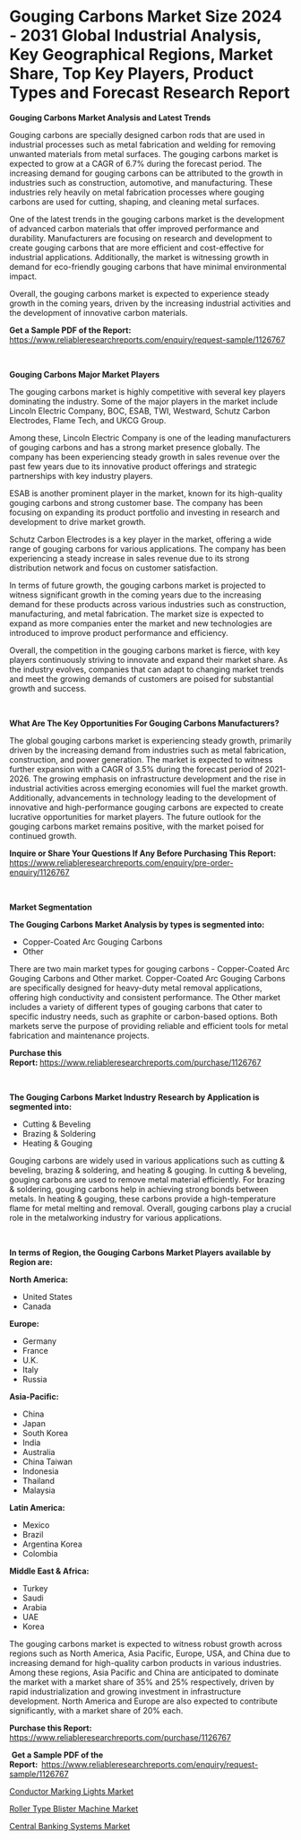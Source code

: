 <p><h1>Gouging Carbons Market Size 2024 - 2031 Global Industrial Analysis, Key Geographical Regions, Market Share, Top Key Players, Product Types and Forecast Research Report</h1></p><p><strong>Gouging Carbons Market Analysis and Latest Trends</strong></p>
<p><p>Gouging carbons are specially designed carbon rods that are used in industrial processes such as metal fabrication and welding for removing unwanted materials from metal surfaces. The gouging carbons market is expected to grow at a CAGR of 6.7% during the forecast period. The increasing demand for gouging carbons can be attributed to the growth in industries such as construction, automotive, and manufacturing. These industries rely heavily on metal fabrication processes where gouging carbons are used for cutting, shaping, and cleaning metal surfaces.</p><p>One of the latest trends in the gouging carbons market is the development of advanced carbon materials that offer improved performance and durability. Manufacturers are focusing on research and development to create gouging carbons that are more efficient and cost-effective for industrial applications. Additionally, the market is witnessing growth in demand for eco-friendly gouging carbons that have minimal environmental impact.</p><p>Overall, the gouging carbons market is expected to experience steady growth in the coming years, driven by the increasing industrial activities and the development of innovative carbon materials.</p></p>
<p><strong>Get a Sample PDF of the Report:&nbsp;</strong> <a href="https://www.reliableresearchreports.com/enquiry/request-sample/1126767">https://www.reliableresearchreports.com/enquiry/request-sample/1126767</a></p>
<p>&nbsp;</p>
<p><strong>Gouging Carbons Major Market Players</strong></p>
<p><p>The gouging carbons market is highly competitive with several key players dominating the industry. Some of the major players in the market include Lincoln Electric Company, BOC, ESAB, TWI, Westward, Schutz Carbon Electrodes, Flame Tech, and UKCG Group.</p><p>Among these, Lincoln Electric Company is one of the leading manufacturers of gouging carbons and has a strong market presence globally. The company has been experiencing steady growth in sales revenue over the past few years due to its innovative product offerings and strategic partnerships with key industry players.</p><p>ESAB is another prominent player in the market, known for its high-quality gouging carbons and strong customer base. The company has been focusing on expanding its product portfolio and investing in research and development to drive market growth.</p><p>Schutz Carbon Electrodes is a key player in the market, offering a wide range of gouging carbons for various applications. The company has been experiencing a steady increase in sales revenue due to its strong distribution network and focus on customer satisfaction.</p><p>In terms of future growth, the gouging carbons market is projected to witness significant growth in the coming years due to the increasing demand for these products across various industries such as construction, manufacturing, and metal fabrication. The market size is expected to expand as more companies enter the market and new technologies are introduced to improve product performance and efficiency.</p><p>Overall, the competition in the gouging carbons market is fierce, with key players continuously striving to innovate and expand their market share. As the industry evolves, companies that can adapt to changing market trends and meet the growing demands of customers are poised for substantial growth and success.</p></p>
<p>&nbsp;</p>
<p><strong>What Are The Key Opportunities For Gouging Carbons Manufacturers?</strong></p>
<p><p>The global gouging carbons market is experiencing steady growth, primarily driven by the increasing demand from industries such as metal fabrication, construction, and power generation. The market is expected to witness further expansion with a CAGR of 3.5% during the forecast period of 2021-2026. The growing emphasis on infrastructure development and the rise in industrial activities across emerging economies will fuel the market growth. Additionally, advancements in technology leading to the development of innovative and high-performance gouging carbons are expected to create lucrative opportunities for market players. The future outlook for the gouging carbons market remains positive, with the market poised for continued growth.</p></p>
<p><strong>Inquire or Share Your Questions If Any Before Purchasing This Report:</strong> <a href="https://www.reliableresearchreports.com/enquiry/pre-order-enquiry/1126767">https://www.reliableresearchreports.com/enquiry/pre-order-enquiry/1126767</a></p>
<p>&nbsp;</p>
<p><strong>Market Segmentation</strong></p>
<p><strong>The Gouging Carbons Market Analysis by types is segmented into:</strong></p>
<p><ul><li>Copper-Coated Arc Gouging Carbons</li><li>Other</li></ul></p>
<p><p>There are two main market types for gouging carbons - Copper-Coated Arc Gouging Carbons and Other market. Copper-Coated Arc Gouging Carbons are specifically designed for heavy-duty metal removal applications, offering high conductivity and consistent performance. The Other market includes a variety of different types of gouging carbons that cater to specific industry needs, such as graphite or carbon-based options. Both markets serve the purpose of providing reliable and efficient tools for metal fabrication and maintenance projects.</p></p>
<p><strong>Purchase this Report:&nbsp;</strong><a href="https://www.reliableresearchreports.com/purchase/1126767">https://www.reliableresearchreports.com/purchase/1126767</a></p>
<p>&nbsp;</p>
<p><strong>The Gouging Carbons Market Industry Research by Application is segmented into:</strong></p>
<p><ul><li>Cutting & Beveling</li><li>Brazing & Soldering</li><li>Heating & Gouging</li></ul></p>
<p><p>Gouging carbons are widely used in various applications such as cutting & beveling, brazing & soldering, and heating & gouging. In cutting & beveling, gouging carbons are used to remove metal material efficiently. For brazing & soldering, gouging carbons help in achieving strong bonds between metals. In heating & gouging, these carbons provide a high-temperature flame for metal melting and removal. Overall, gouging carbons play a crucial role in the metalworking industry for various applications.</p></p>
<p>&nbsp;</p>
<p><strong>In terms of Region, the Gouging Carbons Market Players available by Region are:</strong></p>
<p>
    <p> <strong> North America: </strong>
        <ul>
            <li>United States</li>
            <li>Canada</li>
        </ul>
        </p> 
    <p> <strong> Europe: </strong>
        <ul>
            <li>Germany</li>
            <li>France</li>
            <li>U.K.</li>
            <li>Italy</li>
            <li>Russia</li>
        </ul>
        </p> 
    <p> <strong> Asia-Pacific: </strong>
        <ul>
            <li>China</li>
            <li>Japan</li>
            <li>South Korea</li>
            <li>India</li>
            <li>Australia</li>
            <li>China Taiwan</li>
            <li>Indonesia</li>
            <li>Thailand</li>
            <li>Malaysia</li>
        </ul>
        </p> 
    <p> <strong> Latin America: </strong>
        <ul>
            <li>Mexico</li>
            <li>Brazil</li>
            <li>Argentina Korea</li>
            <li>Colombia</li>
        </ul>
        </p> 
    <p> <strong> Middle East & Africa: </strong>
        <ul>
            <li>Turkey</li>
            <li>Saudi</li>
            <li>Arabia</li>
            <li>UAE</li>
            <li>Korea</li>
        </ul>
    </p>
    </p>
<p><p>The gouging carbons market is expected to witness robust growth across regions such as North America, Asia Pacific, Europe, USA, and China due to increasing demand for high-quality carbon products in various industries. Among these regions, Asia Pacific and China are anticipated to dominate the market with a market share of 35% and 25% respectively, driven by rapid industrialization and growing investment in infrastructure development. North America and Europe are also expected to contribute significantly, with a market share of 20% each.</p></p>
<p><strong>Purchase this Report: </strong><a href="https://www.reliableresearchreports.com/purchase/1126767">https://www.reliableresearchreports.com/purchase/1126767</a></p>
<p>&nbsp;<strong>Get a Sample PDF of the Report:&nbsp;&nbsp;</strong><a href="https://www.reliableresearchreports.com/enquiry/request-sample/1126767">https://www.reliableresearchreports.com/enquiry/request-sample/1126767</a></p>
<p><strong></strong></p>
<p><p><a href="https://view.publitas.com/reportprime-1/insights-into-conductor-marking-lights-market-size-analysing-market-share-trends-and-growth-from-2023-to-2030/">Conductor Marking Lights Market</a></p><p><a href="https://view.publitas.com/reportprime-1/roller-type-blister-machine-market-analysis-examines-its-scope-on-growth-opportunities-and-forecasted-trends-spanning-from-2023-to-2030/">Roller Type Blister Machine Market</a></p><p><a href="https://view.publitas.com/reportprime-1/central-banking-systems-market-a-comprehensive-report-of-its-market-share-growth-trends-2023-2030/">Central Banking Systems Market</a></p></p>